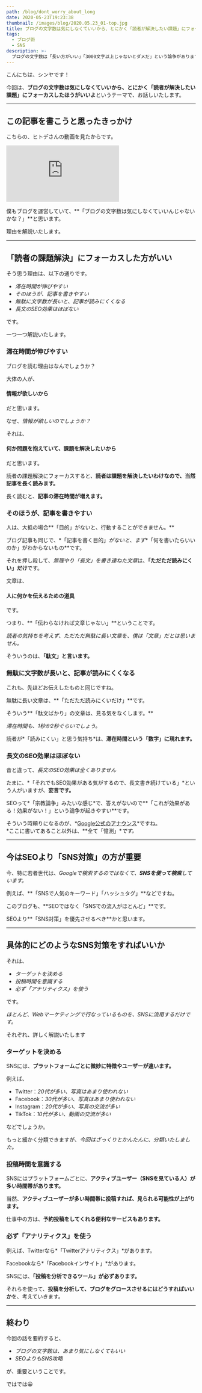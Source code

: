 ```yaml
---
path: /blog/dont_worry_about_long
date: 2020-05-23T19:23:38
thumbnail: /images/blog/2020.05.23_01-top.jpg
title: ブログの文字数は気にしなくていいから、とにかく「読者が解決したい課題」にフォーカスしたほうがいいよ【SNS攻略の方が重要】
tags:
  - ブログ術
  - SNS
description: >-
  ブログの文字数は「長い方がいい」「3000文字以上じゃないとダメだ」という論争がありますが。僕は「ブログは文字数は気にしなくていい」と思っていますので、理由を解説いたします。
---
```


こんにちは、シンヤです！

今回は、**ブログの文字数は気にしなくていいから、とにかく「読者が解決したい課題」にフォーカスしたほうがいいよ**というテーマで、お話しいたします。

---

## この記事を書こうと思ったきっかけ

こちらの、ヒトデさんの動画を見たからです。

<div class="post__movie--wrap">
  <iframe src="https://www.youtube.com/embed/Ttn_1HJU6Ew" frameborder="0" allow="accelerometer; autoplay; encrypted-media; gyroscope; picture-in-picture" allowfullscreen></iframe>
</div>

僕もブログを運営していて、**「ブログの文字数は気にしなくていいんじゃないかな？」**と思います。

理由を解説いたします。

---

## 「読者の課題解決」にフォーカスした方がいい

そう思う理由は、以下の通りです。

- *滞在時間が伸びやすい*
- *そのほうが、記事を書きやすい*
- *無駄に文字数が長いと、記事が読みにくくなる*
- *長文のSEO効果はほぼない*

です。

一つ一つ解説いたします。

### 滞在時間が伸びやすい

ブログを読む理由はなんでしょうか？

大体の人が、

#### 情報が欲しいから

だと思います。

なぜ、*情報が欲しいのでしょうか？*

それは、

#### 何か問題を抱えていて、課題を解決したいから

だと思います。

読者の課題解決にフォーカスすると、**読者は課題を解決したいわけなので、当然記事を長く読みます。**

長く読むと、**記事の滞在時間が増えます。**

### そのほうが、記事を書きやすい

人は、大抵の場合**「目的」がないと、行動することができません。**

ブログ記事も同じで、*「記事を書く目的」*がないと、まず**「何を書いたらいいのか」がわからないもの**です。

それを押し殺して、*無理やり「長文」を書き連ねた文章*は、**「ただただ読みにくい」だけ**です。

文章は、

#### 人に何かを伝えるための道具

です。

つまり、**「伝わらなければ文章じゃない」**ということです。

*読者の気持ちを考えず、ただただ無駄に長い文章を、僕は「文章」だとは思いません。*

そういうのは、**「駄文」と言います。**

### 無駄に文字数が長いと、記事が読みにくくなる

これも、先ほどお伝えしたものと同じですね。

無駄に長い文章は、**「ただただ読みにくいだけ」**です。

そういう**「駄文ばかり」の文章は、見る気をなくします。**

*滞在時間も、1秒か2秒ぐらいでしょう。*

読者が*「読みにくい」と思う気持ち*は、**滞在時間という「数字」に現れます。**

### 長文のSEO効果はほぼない

昔と違って、*長文のSEO効果は全くありません*

たまに、*「それでもSEO効果がある気がするので、長文書き続けている」*という人がいますが、**妄言です。**

SEOって*「宗教論争」みたいな感じ*で、答えがないので**「これが効果がある！効果がない！」という論争が起きやすい**です。

そういう時頼りになるのが、*[Google公式のアナウンス](https://webmaster-ja.googleblog.com/)*ですね。  
*ここに書いてあること以外は、**全て「憶測」**です。*

---

## 今はSEOより「SNS対策」の方が重要

今、特に若者世代は、*Googleで検索するのではなくて、**SNSを使って検索**しています。*

例えば、**「SNSで人気のキーワード」「ハッシュタグ」**などですね。

このブログも、**SEOではなく「SNSでの流入がほとんど」**です。

SEOより**「SNS対策」を優先させるべき**かと思います。

---

## 具体的にどのようなSNS対策をすればいいか

それは、

- *ターゲットを決める*
- *投稿時間を意識する*
- *必ず「アナリティクス」を使う*

です。

*ほとんど、Webマーケティングで行なっているものを、SNSに流用するだけです。*

それぞれ、詳しく解説いたします

### ターゲットを決める

SNSには、**プラットフォームごとに微妙に特徴やユーザーが違います。**

例えば、

- Twitter：*20代が多い、写真はあまり使われない*
- Facebook：*30代が多い、写真はあまり使われない*
- Instagram：*20代が多い、写真の交流が多い*
- TikTok：*10代が多い、動画の交流が多い*

などでしょうか。

もっと細かく分類できますが、*今回はざっくりとかんたんに、分類いたしました。*

### 投稿時間を意識する

SNSにはプラットフォームごとに、**アクティブユーザー（SNSを見ている人）が多い時間帯があります。**

当然、**アクティブユーザーが多い時間帯に投稿すれば、見られる可能性が上がります。**

仕事中の方は、**予約投稿をしてくれる便利なサービスもあります。**

### 必ず「アナリティクス」を使う

例えば、Twitterなら*「Twitterアナリティクス」*があります。

Facebookなら*「Facebookインサイト」*があります。

SNSには、**「投稿を分析できるツール」が必ずあります。**

それらを使って、**投稿を分析して、ブログをグロースさせるにはどうすればいいか**を、考えていきます。

---

## 終わり

今回の話を要約すると、

- *ブログの文字数は、あまり気にしなくてもいい*
- *SEOよりもSNS攻略*

が、重要ということです。

ではでは😀

